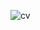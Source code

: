![cv](https://github.com/Keller65/minimalist-portfolio-json/assets/107809849/b1040c9a-ac13-4e47-8a4a-09b1325ff23f)
